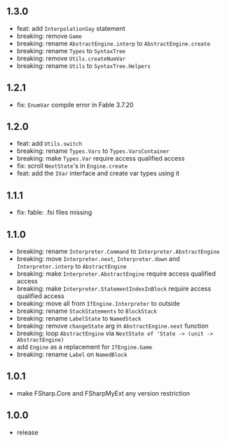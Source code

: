 ## 1.3.0
* feat: add `InterpolationSay` statement
* breaking: remove `Game`
* breaking: rename `AbstractEngine.interp` to `AbstractEngine.create`
* breaking: rename `Types` to `SyntaxTree`
* breaking: remove `Utils.createNumVar`
* breaking: rename `Utils` to `SyntaxTree.Helpers`

## 1.2.1
* fix: `EnumVar` compile error in Fable 3.7.20

## 1.2.0
* feat: add `Utils.switch`
* breaking: rename `Types.Vars` to `Types.VarsContainer`
* breaking: make `Types.Var` require access qualified access
* fix: scroll `NextState`'s in `Engine.create`
* feat: add the `IVar` interface and create var types using it

## 1.1.1
* fix: fable: .fsi files missing

## 1.1.0
* breaking: rename `Interpreter.Command` to `Interpreter.AbstractEngine`
* breaking: move `Interpreter.next`, `Interpreter.down` and `Interpreter.interp` to `AbstractEngine`
* breaking: make `Interpreter.AbstractEngine` require access qualified access
* breaking: make `Interpreter.StatementIndexInBlock` require access qualified access
* breaking: move all from `IfEngine.Interpreter` to outside
* breaking: rename `StackStatements` to `BlockStack`
* breaking: rename `LabelState` to `NamedStack`
* breaking: remove `changeState` arg in `AbstractEngine.next` function
* breaking: loop `AbstractEngine` via `NextState of 'State -> (unit -> AbstractEngine)`
* add `Engine` as a replacement for `IfEngine.Game`
* breaking: rename `Label` on `NamedBlock`

## 1.0.1
* make FSharp.Core and FSharpMyExt any version restriction

## 1.0.0
* release
